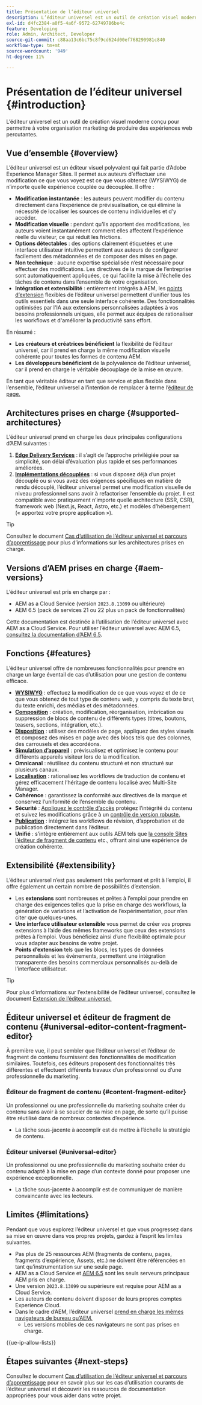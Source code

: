 ```yaml
---
title: Présentation de l’éditeur universel
description: L’éditeur universel est un outil de création visuel moderne conçu pour permettre à votre organisation marketing de produire des expériences web percutantes.
exl-id: d4fc2384-a0f5-4a6f-9572-62749786be4c
feature: Developing
role: Admin, Architect, Developer
source-git-commit: c88aa13c6bc75c8f9cd624d00ef768290981c840
workflow-type: tm+mt
source-wordcount: '949'
ht-degree: 11%

---
```



# Présentation de l’éditeur universel {#introduction}

L’éditeur universel est un outil de création visuel moderne conçu pour permettre à votre organisation marketing de produire des expériences web percutantes.

## Vue d’ensemble {#overview}

L’éditeur universel est un éditeur visuel polyvalent qui fait partie d’Adobe Experience Manager Sites. Il permet aux auteurs d’effectuer une modification ce que vous voyez est ce que vous obtenez (WYSIWYG) de n’importe quelle expérience couplée ou découplée. Il offre :

* **Modification instantanée** : les auteurs peuvent modifier du contenu directement dans l’expérience de prévisualisation, ce qui élimine la nécessité de localiser les sources de contenu individuelles et d’y accéder.
* **Modification visuelle** : pendant qu’ils apportent des modifications, les auteurs voient instantanément comment elles affectent l’expérience réelle du visiteur, ce qui réduit les frictions.
* **Options détectables** : des options clairement étiquetées et une interface utilisateur intuitive permettent aux auteurs de configurer facilement des métadonnées et de composer des mises en page.
* **Non technique** : aucune expertise spécialisée n’est nécessaire pour effectuer des modifications. Les directives de la marque de l’entreprise sont automatiquement appliquées, ce qui facilite la mise à l’échelle des tâches de contenu dans l’ensemble de votre organisation.
* **Intégration et extensibilité** : entièrement intégrés à AEM, les [points d’extension](#extensibility) flexibles de l’éditeur universel permettent d’unifier tous les outils essentiels dans une seule interface cohérente. Des fonctionnalités optimisées par l&#39;IA aux extensions personnalisées adaptées à vos besoins professionnels uniques, elle permet aux équipes de rationaliser les workflows et d&#39;améliorer la productivité sans effort.

En résumé :

* **Les créateurs et créatrices bénéficient** la flexibilité de l’éditeur universel, car il prend en charge la même modification visuelle cohérente pour toutes les formes de contenu AEM.
* **Les développeurs bénéficient** de la polyvalence de l’éditeur universel, car il prend en charge le véritable découplage de la mise en œuvre.

En tant que véritable éditeur en tant que service et plus flexible dans l’ensemble, l’éditeur universel a l’intention de remplacer à terme l’[éditeur de page.](/help/sites-cloud/authoring/page-editor/introduction.md)

## Architectures prises en charge {#supported-architectures}

L’éditeur universel prend en charge les deux principales configurations d’AEM suivantes :

1. **[Edge Delivery Services](/help/edge/overview.md)** : il s’agit de l’approche privilégiée pour sa simplicité, son délai d’évaluation plus rapide et ses performances améliorées.
1. **[Implémentations découplées](/help/headless/introduction.md)** : si vous disposez déjà d’un projet découplé ou si vous avez des exigences spécifiques en matière de rendu découplé, l’éditeur universel permet une modification visuelle de niveau professionnel sans avoir à refactoriser l’ensemble du projet. Il est compatible avec pratiquement n’importe quelle architecture (SSR, CSR), framework web (Next.js, React, Astro, etc.) et modèles d’hébergement (« apportez votre propre application »).

>[!TIP]
>
>Consultez le document [Cas d’utilisation de l’éditeur universel et parcours d’apprentissage](/help/implementing/universal-editor/use-cases.md) pour plus d’informations sur les architectures prises en charge.

## Versions d’AEM prises en charge {#aem-versions}

L’éditeur universel est pris en charge par :

* AEM as a Cloud Service (version `2023.8.13099` ou ultérieure)
* AEM 6.5 (pack de services 21 ou 22 plus un pack de fonctionnalités)

Cette documentation est destinée à l’utilisation de l’éditeur universel avec AEM as a Cloud Service. Pour utiliser l’éditeur universel avec AEM 6.5, [consultez la documentation d’AEM 6.5](https://experienceleague.adobe.com/fr/docs/experience-manager-65/content/implementing/developing/headless/universal-editor/introduction).

## Fonctions {#features}

L’éditeur universel offre de nombreuses fonctionnalités pour prendre en charge un large éventail de cas d’utilisation pour une gestion de contenu efficace.

* **[WYSIWYG](/help/sites-cloud/authoring/universal-editor/authoring.md)** : effectuez la modification de ce que vous voyez et de ce que vous obtenez de tout type de contenu web, y compris du texte brut, du texte enrichi, des médias et des métadonnées.
* **[Composition](/help/sites-cloud/authoring/universal-editor/authoring.md#editing-content)** : création, modification, réorganisation, imbrication ou suppression de blocs de contenu de différents types (titres, boutons, teasers, sections, intégration, etc.).
* **[Disposition](/help/sites-cloud/authoring/universal-editor/templates.md)** : utilisez des modèles de page, appliquez des styles visuels et composez des mises en page avec des blocs tels que des colonnes, des carrousels et des accordéons.
* **[Simulation d’appareil](/help/sites-cloud/authoring/universal-editor/navigation.md#emulator)** : prévisualisez et optimisez le contenu pour différents appareils visiteur lors de la modification.
* **Omnicanal** : réutilisez du contenu structuré et non structuré sur plusieurs canaux.
* **[Localisation](/help/sites-cloud/authoring/universal-editor/inheritance.md)** : rationalisez les workflows de traduction de contenu et gérez efficacement l’héritage de contenu localisé avec Multi-Site Manager.
* **Cohérence** : garantissez la conformité aux directives de la marque et conservez l’uniformité de l’ensemble du contenu.
* **Sécurité** : [Appliquez le contrôle d’accès](/help/implementing/universal-editor/authentication.md) protégez l’intégrité du contenu et suivez les modifications grâce à un [contrôle de version robuste.](/help/sites-cloud/authoring/sites-console/page-versions.md)
* **[Publication](/help/sites-cloud/authoring/universal-editor/publishing.md)** : intégrez les workflows de révision, d’approbation et de publication directement dans l’éditeur.
* **Unifié** : s’intègre entièrement aux outils AEM tels que [la console Sites](/help/sites-cloud/authoring/sites-console/introduction.md) [l’éditeur de fragment de contenu](/help/sites-cloud/administering/content-fragments/overview.md) etc., offrant ainsi une expérience de création cohérente.

## Extensibilité {#extensibility}

L’éditeur universel n’est pas seulement très performant et prêt à l’emploi, il offre également un certain nombre de possibilités d’extension.

* Les **extensions** sont nombreuses et prêtes à l’emploi pour prendre en charge des exigences telles que la prise en charge des workflows, la génération de variations et l’activation de l’expérimentation, pour n’en citer que quelques-unes.
* **Une interface utilisateur extensible** vous permet de créer vos propres extensions à l’aide des mêmes frameworks que ceux des extensions prêtes à l’emploi. Vous bénéficiez ainsi d’une flexibilité optimale pour vous adapter aux besoins de votre projet.
* **Points d’extension** tels que les blocs, les types de données personnalisés et les événements, permettent une intégration transparente des besoins commerciaux personnalisés au-delà de l’interface utilisateur.

>[!TIP]
>
>Pour plus d’informations sur l’extensibilité de l’éditeur universel, consultez le document [Extension de l’éditeur universel.](/help/implementing/universal-editor/extending.md)

## Éditeur universel et éditeur de fragment de contenu {#universal-editor-content-fragment-editor}

À première vue, il peut sembler que l’éditeur universel et l’éditeur de fragment de contenu fournissent des fonctionnalités de modification similaires. Toutefois, ces éditeurs proposent des fonctionnalités très différentes et effectuent différents travaux d’un professionnel ou d’une professionnelle du marketing.

### Éditeur de fragment de contenu {#content-fragment-editor}

Un professionnel ou une professionnelle du marketing souhaite créer du contenu sans avoir à se soucier de sa mise en page, de sorte qu’il puisse être réutilisé dans de nombreux contextes d’expérience.

* La tâche sous-jacente à accomplir est de mettre à l’échelle la stratégie de contenu.

### Éditeur universel {#universal-editor}

Un professionnel ou une professionnelle du marketing souhaite créer du contenu adapté à la mise en page d’un contexte donné pour proposer une expérience exceptionnelle.

* La tâche sous-jacente à accomplir est de communiquer de manière convaincante avec les lecteurs.

## Limites {#limitations}

Pendant que vous explorez l’éditeur universel et que vous progressez dans sa mise en œuvre dans vos propres projets, gardez à l’esprit les limites suivantes.

* Pas plus de 25 ressources AEM (fragments de contenu, pages, fragments d’expérience, Assets, etc.) ne doivent être référencées en tant qu’instrumentation sur une seule page.
* AEM as a Cloud Service et [AEM 6.5](https://experienceleague.adobe.com/fr/docs/experience-manager-65/content/implementing/developing/headless/universal-editor/introduction) sont les seuls serveurs principaux AEM pris en charge.
* Une version `2023.8.13099` ou supérieure est requise pour AEM as a Cloud Service.
* Les auteurs de contenu doivent disposer de leurs propres comptes Experience Cloud.
* Dans le cadre d’AEM, l’éditeur universel [prend en charge les mêmes navigateurs de bureau qu’AEM.](/help/overview/supported-platforms.md)
   * Les versions mobiles de ces navigateurs ne sont pas prises en charge.

{{ue-ip-allow-lists}}

## Étapes suivantes {#next-steps}

Consultez le document [Cas d’utilisation de l’éditeur universel et parcours d’apprentissage](/help/implementing/universal-editor/use-cases.md) pour en savoir plus sur les cas d’utilisation courants de l’éditeur universel et découvrir les ressources de documentation appropriées pour vous aider dans votre projet.
